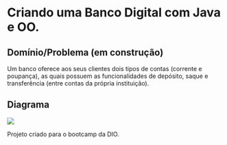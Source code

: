 # Criando uma Banco Digital com Java e OO.

## Domínio/Problema (em construção)

Um banco oferece aos seus clientes dois tipos de contas (corrente e poupança), as quais possuem as funcionalidades de depósito, saque e transferência (entre contas da própria instituição).

## Diagrama
![](https://github.com/pedronb/BancoDigital/blob/master/images/Diagrama.png)

Projeto criado para o bootcamp da DIO.
